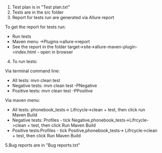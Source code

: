1. Test plan is in "Test plan.txt"
2. Tests are in the src folder
3. Report for tests run are generated via Allure report

To get the report for tests run:
- Run tests
- Maven menu ->Plugins->allure->report
- See the report in the folder target->site->allure-maven-plugin->index.html - open in browser

4. To run tests:

Via terminal command line:

- All tests: mvn clean test
- Negative tests: mvn clean test -PNegative
- Positive tests: mvn clean test -PPositive

Via maven menu:

- All tests: phonebook_tests-> Lifrcycle->clean + test, then click run Maven Build
- Negative tests: Profiles - tick Negative,phonebook_tests->Lifrcycle->clean + test, then click Run Maven Build
- Positive tests:Profiles - tick Positive,phonebook_tests-> Lifrcycle->clean + test, then click Run Maven Build

5.Bug reports are in "Bug reports.txt"
